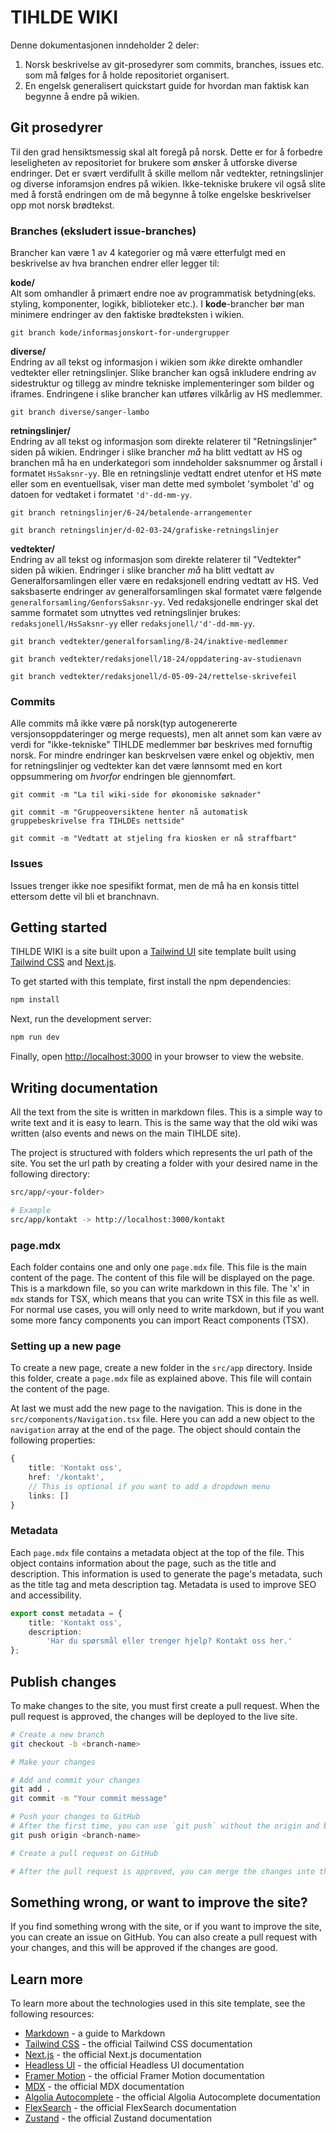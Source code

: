 # TIHLDE WIKI

Denne dokumentasjonen inndeholder 2 deler:
1. Norsk beskrivelse av git-prosedyrer som commits, branches, issues etc. som må følges for å holde repositoriet organisert.
2. En engelsk generalisert quickstart guide for hvordan man faktisk kan begynne å endre på wikien.

## Git prosedyrer

Til den grad hensiktsmessig skal alt foregå på norsk. Dette er for å forbedre leseligheten av repositoriet for brukere som ønsker å utforske diverse endringer. Det er svært verdifullt å skille mellom når vedtekter, retningslinjer og diverse inforamsjon endres på wikien. Ikke-tekniske brukere vil også slite med å forstå endringen om de må begynne å tolke engelske beskrivelser opp mot norsk brødtekst.

### Branches (eksludert issue-branches)
Brancher kan være 1 av 4 kategorier og må være etterfulgt med en beskrivelse av hva branchen endrer eller legger til:

**kode/**\
Alt som omhandler å primært endre noe av programmatisk betydning(eks. styling, komponenter, logikk, biblioteker etc.). I **kode**-brancher bør man minimere endringer av den faktiske brødteksten i wikien.
```
git branch kode/informasjonskort-for-undergrupper
```

**diverse/**\
Endring av all tekst og informasjon i wikien som *ikke* direkte omhandler vedtekter eller retningslinjer. Slike brancher kan også inkludere endring av sidestruktur og tillegg av mindre tekniske implementeringer som bilder og iframes. Endringene i slike brancher kan utføres vilkårlig av HS medlemmer.
```
git branch diverse/sanger-lambo
```

**retningslinjer/**\
Endring av all tekst og informasjon som direkte relaterer til "Retningslinjer" siden på wikien. Endringer i slike brancher *må* ha blitt vedtatt av HS og branchen må ha en underkategori som inndeholder saksnummer og årstall i formatet `HsSaksnr-yy`. Ble en retningslinje vedtatt endret utenfor et HS møte eller som en eventuellsak, viser man dette med symbolet 'symbolet 'd' og datoen for vedtaket i formatet `'d'-dd-mm-yy`.
```
git branch retningslinjer/6-24/betalende-arrangementer

git branch retningslinjer/d-02-03-24/grafiske-retningslinjer
```

**vedtekter/**\
Endring av all tekst og informasjon som direkte relaterer til "Vedtekter" siden på wikien. Endringer i slike brancher *må* ha blitt vedtatt av Generalforsamlingen eller være en redaksjonell endring vedtatt av HS. Ved saksbaserte endringer av generalforsamlingen skal formatet være følgende `generalforsamling/GenforsSaksnr-yy`. Ved redaksjonelle endringer skal det samme formatet som utnyttes ved retningslinjer brukes: `redaksjonell/HsSaksnr-yy` eller `redaksjonell/'d'-dd-mm-yy`.
```
git branch vedtekter/generalforsamling/8-24/inaktive-medlemmer

git branch vedtekter/redaksjonell/18-24/oppdatering-av-studienavn

git branch vedtekter/redaksjonell/d-05-09-24/rettelse-skrivefeil
```

### Commits
Alle commits må ikke være på norsk(typ autogenererte versjonsoppdateringer og merge requests), men alt annet som kan være av verdi for "ikke-tekniske" TIHLDE medlemmer bør beskrives med fornuftig norsk. For mindre endringer kan beskrvelsen være enkel og objektiv, men for retningslinjer og vedtekter kan det være lønnsomt med en kort oppsummering om *hvorfor* endringen ble gjennomført.
```
git commit -m "La til wiki-side for økonomiske søknader"

git commit -m "Gruppeoversiktene henter nå automatisk gruppebeskrivelse fra TIHLDEs nettside"

git commit -m "Vedtatt at stjeling fra kiosken er nå straffbart"
```

### Issues
Issues trenger ikke noe spesifikt format, men de må ha en konsis tittel ettersom dette vil bli et branchnavn.

## Getting started
TIHLDE WIKI is a site built upon a [Tailwind UI](https://tailwindui.com) site template built using [Tailwind CSS](https://tailwindcss.com) and [Next.js](https://nextjs.org).


To get started with this template, first install the npm dependencies:

```bash
npm install
```

Next, run the development server:

```bash
npm run dev
```

Finally, open [http://localhost:3000](http://localhost:3000) in your browser to view the website.

## Writing documentation
All the text from the site is written in markdown files. This is a simple way to write text and it is easy to learn. This is the same way that the old wiki was written (also events and news on the main TIHLDE site).

The project is structured with folders which represents the url path of the site. You set the url path by creating a folder with your desired name in the following directory:

```bash
src/app/<your-folder>

# Example
src/app/kontakt -> http://localhost:3000/kontakt
```

### page.mdx

Each folder contains one and only one `page.mdx` file. This file is the main content of the page. The content of this file will be displayed on the page. This is a markdown file, so you can write markdown in this file. The 'x' in `mdx` stands for TSX, which means that you can write TSX in this file as well. For normal use cases, you will only need to write markdown, but if you want some more fancy components you can import React components (TSX).

### Setting up a new page

To create a new page, create a new folder in the `src/app` directory. Inside this folder, create a `page.mdx` file as explained above. This file will contain the content of the page.

At last we must add the new page to the navigation. This is done in the `src/components/Navigation.tsx` file. Here you can add a new object to the `navigation` array at the end of the page. The object should contain the following properties:

```typescript
{
    title: 'Kontakt oss',
    href: '/kontakt',
    // This is optional if you want to add a dropdown menu
    links: []
}
```

### Metadata

Each `page.mdx` file contains a metadata object at the top of the file. This object contains information about the page, such as the title and description. This information is used to generate the page's metadata, such as the title tag and meta description tag. Metadata is used to improve SEO and accessibility.

```typescript
export const metadata = {
    title: 'Kontakt oss',
    description:
        'Har du spørsmål eller trenger hjelp? Kontakt oss her.'
};
```

## Publish changes

To make changes to the site, you must first create a pull request. When the pull request is approved, the changes will be deployed to the live site.

```bash
# Create a new branch
git checkout -b <branch-name>

# Make your changes

# Add and commit your changes
git add .
git commit -m "Your commit message"

# Push your changes to GitHub
# After the first time, you can use `git push` without the origin and branch name
git push origin <branch-name>

# Create a pull request on GitHub

# After the pull request is approved, you can merge the changes into the main branch, which will deploy the changes to the live site
```

## Something wrong, or want to improve the site?

If you find something wrong with the site, or if you want to improve the site, you can create an issue on GitHub. You can also create a pull request with your changes, and this will be approved if the changes are good.

## Learn more

To learn more about the technologies used in this site template, see the following resources:

- [Markdown](https://www.markdownguide.org/getting-started/) - a guide to Markdown
- [Tailwind CSS](https://tailwindcss.com/docs) - the official Tailwind CSS documentation
- [Next.js](https://nextjs.org/docs) - the official Next.js documentation
- [Headless UI](https://headlessui.dev) - the official Headless UI documentation
- [Framer Motion](https://www.framer.com/docs/) - the official Framer Motion documentation
- [MDX](https://mdxjs.com/) - the official MDX documentation
- [Algolia Autocomplete](https://www.algolia.com/doc/ui-libraries/autocomplete/introduction/what-is-autocomplete/) - the official Algolia Autocomplete documentation
- [FlexSearch](https://github.com/nextapps-de/flexsearch) - the official FlexSearch documentation
- [Zustand](https://docs.pmnd.rs/zustand/getting-started/introduction) - the official Zustand documentation
